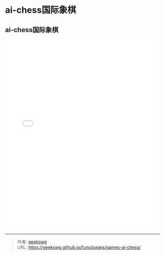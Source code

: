 # ai-chess国际象棋

<!--more-->
<!DOCTYPE html>
<html lang="zh">

<head>
  <meta charset="UTF-8">
  <meta name="viewport" content="width=device-width, initial-scale=1.0">
  <title>html -title</title>
  <style>
    
  </style>
</head>
<body>
  <h2>ai-chess国际象棋</h2>
  <iframe allowtransparency="true" frameborder="0" width="100%" height="620px" scrolling="no" src="/funs/games/html5-ai-chess/chess.html"></iframe>
</body>
</html>

---

> 作者: [geekswg](https://geekswg.github.io)  
> URL: https://geekswg.github.io/funs/pages/games-ai-chess/  

